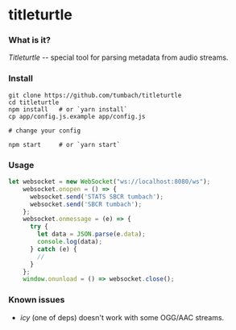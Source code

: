 # titleturtle

### What is it?
*Titleturtle* -- special tool for parsing metadata from audio streams.

### Install
```
git clone https://github.com/tumbach/titleturtle
cd titleturtle
npm install   # or `yarn install`
cp app/config.js.example app/config.js

# change your config

npm start     # or `yarn start`
```

### Usage
```js
let websocket = new WebSocket("ws://localhost:8080/ws");
    websocket.onopen = () => {
      websocket.send('STATS SBCR tumbach');
      websocket.send('SBCR tumbach');
    };
    websocket.onmessage = (e) => {
      try {
        let data = JSON.parse(e.data);
        console.log(data);
      } catch (e) {
        //
      }
    };
    window.onunload = () => websocket.close();
```

### Known issues
- *icy* (one of deps) doesn't work with some OGG/AAC streams.